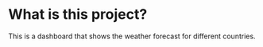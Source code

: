 # What is this project?

This is a dashboard that shows the weather forecast for different countries.